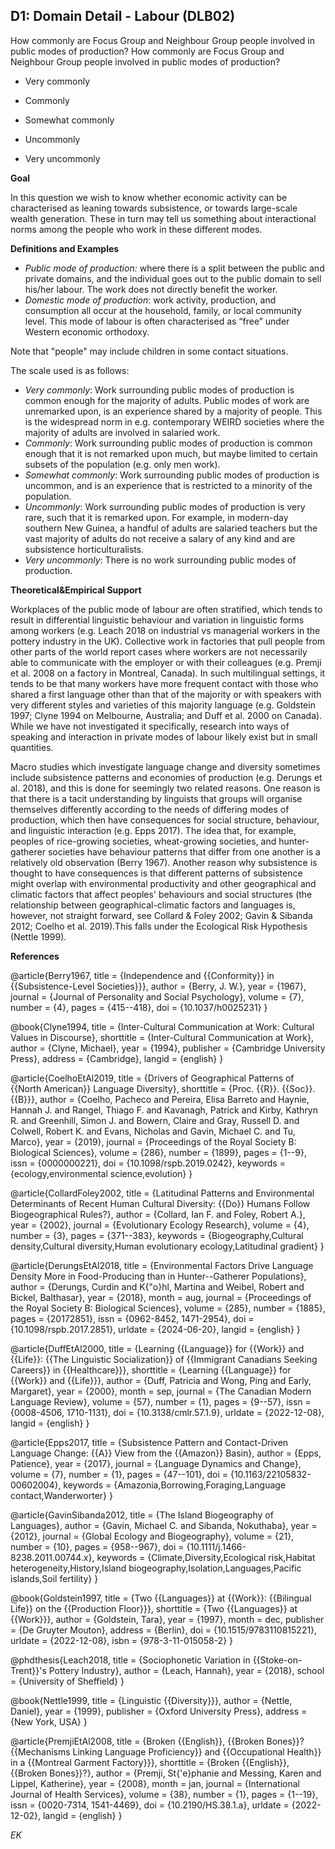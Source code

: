 
## D1: Domain Detail - Labour (DLB02)

How commonly are Focus Group and Neighbour Group people involved in public modes of production? How commonly are Focus Group and Neighbour Group people involved in public modes of production?



- Very commonly

- Commonly

- Somewhat commonly

- Uncommonly

- Very uncommonly



**Goal**

In this question we wish to know whether economic activity can be characterised as leaning towards subsistence, or towards large-scale wealth generation. These in turn may tell us something about interactional norms among the people who work in these different modes.



**Definitions and Examples**

- *Public mode of production:* where there is a split between the public and private domains, and the individual goes out to the public domain to sell his/her labour. The work does not directly benefit the worker.
- *Domestic mode of production*: work activity, production, and consumption all occur at the household, family, or local community level. This mode of labour is often characterised as “free” under Western economic orthodoxy.


Note that "people" may include children in some contact situations.

The scale used is as follows:

- *Very commonly*: Work surrounding public modes of production is common enough for the majority of adults. Public modes of work are unremarked upon, is an experience shared by a majority of people. This is the widespread norm in e.g. contemporary WEIRD societies where the majority of adults are involved in salaried work.
- *Commonly*: Work surrounding public modes of production is common enough that it is not remarked upon much, but maybe limited to certain subsets of the population (e.g. only men work).
- *Somewhat commonly*: Work surrounding public modes of production is uncommon, and is an experience that is restricted to a minority of the population.
- *Uncommonly*: Work surrounding public modes of production is very rare, such that it is remarked upon. For example, in modern-day southern New Guinea, a handful of adults are salaried teachers but the vast majority of adults do not receive a salary of any kind and are subsistence horticulturalists.
- *Very uncommonly*: There is no work surrounding public modes of production.




**Theoretical&Empirical Support**

Workplaces of the public mode of labour are often stratified, which tends to result in differential linguistic behaviour and variation in linguistic forms among workers (e.g. Leach 2018 on industrial vs managerial workers in the pottery industry in the UK). Collective work in factories that pull people from other parts of the world report cases where workers are not necessarily able to communicate with the employer or with their colleagues (e.g. Premji et al. 2008 on a factory in Montreal, Canada). In such multilingual settings, it tends to be that many workers have more frequent contact with those who shared a first language other than that of the majority or with speakers with very different styles and varieties of this majority language (e.g. Goldstein 1997; Clyne 1994 on Melbourne, Australia; and Duff et al. 2000 on Canada). While we have not investigated it specifically, research into ways of speaking and interaction in private modes of labour likely exist but in small quantities. 

Macro studies which investigate language change and diversity sometimes include subsistence patterns and economies of production (e.g. Derungs et al. 2018), and this is done for seemingly two related reasons. One reason is that there is a tacit understanding by linguists that groups will organise themselves differently according to the needs of differing modes of production, which then have consequences for social structure, behaviour, and linguistic interaction (e.g. Epps 2017). The idea that, for example, peoples of rice-growing societies, wheat-growing societies, and hunter-gatherer societies have behaviour patterns that differ from one another is a relatively old observation (Berry 1967). Another reason why subsistence is thought to have consequences is that different patterns of subsistence might overlap with environmental productivity and other geographical and climatic factors that affect peoples' behaviours and social structures (the relationship between geographical-climatic factors and languages is, however, not straight forward, see Collard & Foley 2002; Gavin & Sibanda 2012; Coelho et al. 2019).This falls under the Ecological Risk Hypothesis (Nettle 1999).


**References**

@article{Berry1967,
  title = {Independence and {{Conformity}} in {{Subsistence-Level Societies}}},
  author = {Berry, J. W.},
  year = {1967},
  journal = {Journal of Personality and Social Psychology},
  volume = {7},
  number = {4},
  pages = {415--418},
  doi = {10.1037/h0025231}
}

@book{Clyne1994,
  title = {Inter-Cultural Communication at Work: Cultural Values in Discourse},
  shorttitle = {Inter-Cultural Communication at Work},
  author = {Clyne, Michael},
  year = {1994},
  publisher = {Cambridge University Press},
  address = {Cambridge},
  langid = {english}
}

@article{CoelhoEtAl2019,
  title = {Drivers of Geographical Patterns of {{North American}} Language Diversity},
  shorttitle = {Proc. {{R}}. {{Soc}}. {{B}}},
  author = {Coelho, Pacheco and Pereira, Elisa Barreto and Haynie, Hannah J. and Rangel, Thiago F. and Kavanagh, Patrick and Kirby, Kathryn R. and Greenhill, Simon J. and Bowern, Claire and Gray, Russell D. and Colwell, Robert K. and Evans, Nicholas and Gavin, Michael C. and Tu, Marco},
  year = {2019},
  journal = {Proceedings of the Royal Society B: Biological Sciences},
  volume = {286},
  number = {1899},
  pages = {1--9},
  issn = {0000000221},
  doi = {10.1098/rspb.2019.0242},
  keywords = {ecology,environmental science,evolution}
}

@article{CollardFoley2002,
  title = {Latitudinal Patterns and Environmental Determinants of Recent Human Cultural Diversity: {{Do}} Humans Follow Biogeographical Rules?},
  author = {Collard, Ian F. and Foley, Robert A.},
  year = {2002},
  journal = {Evolutionary Ecology Research},
  volume = {4},
  number = {3},
  pages = {371--383},
  keywords = {Biogeography,Cultural density,Cultural diversity,Human evolutionary ecology,Latitudinal gradient}
}

@article{DerungsEtAl2018,
  title = {Environmental Factors Drive Language Density More in Food-Producing than in Hunter--Gatherer Populations},
  author = {Derungs, Curdin and K{\"o}hl, Martina and Weibel, Robert and Bickel, Balthasar},
  year = {2018},
  month = aug,
  journal = {Proceedings of the Royal Society B: Biological Sciences},
  volume = {285},
  number = {1885},
  pages = {20172851},
  issn = {0962-8452, 1471-2954},
  doi = {10.1098/rspb.2017.2851},
  urldate = {2024-06-20},
  langid = {english}
}


@article{DuffEtAl2000,
  title = {Learning {{Language}} for {{Work}} and {{Life}}: {{The Linguistic Socialization}} of {{Immigrant Canadians Seeking Careers}} in {{Healthcare}}},
  shorttitle = {Learning {{Language}} for {{Work}} and {{Life}}},
  author = {Duff, Patricia and Wong, Ping and Early, Margaret},
  year = {2000},
  month = sep,
  journal = {The Canadian Modern Language Review},
  volume = {57},
  number = {1},
  pages = {9--57},
  issn = {0008-4506, 1710-1131},
  doi = {10.3138/cmlr.57.1.9},
  urldate = {2022-12-08},
  langid = {english}
}

@article{Epps2017,
  title = {Subsistence Pattern and Contact-Driven Language Change: {{A}} View from the {{Amazon}} Basin},
  author = {Epps, Patience},
  year = {2017},
  journal = {Language Dynamics and Change},
  volume = {7},
  number = {1},
  pages = {47--101},
  doi = {10.1163/22105832-00602004},
  keywords = {Amazonia,Borrowing,Foraging,Language contact,Wanderworter}
}

@article{GavinSibanda2012,
  title = {The Island Biogeography of Languages},
  author = {Gavin, Michael C. and Sibanda, Nokuthaba},
  year = {2012},
  journal = {Global Ecology and Biogeography},
  volume = {21},
  number = {10},
  pages = {958--967},
  doi = {10.1111/j.1466-8238.2011.00744.x},
  keywords = {Climate,Diversity,Ecological risk,Habitat heterogeneity,History,Island biogeography,Isolation,Languages,Pacific islands,Soil fertility}
}

@book{Goldstein1997,
  title = {Two {{Languages}} at {{Work}}: {{Bilingual Life}} on the {{Production Floor}}},
  shorttitle = {Two {{Languages}} at {{Work}}},
  author = {Goldstein, Tara},
  year = {1997},
  month = dec,
  publisher = {De Gruyter Mouton},
  address = {Berlin},
  doi = {10.1515/9783110815221},
  urldate = {2022-12-08},
  isbn = {978-3-11-015058-2}
}

@phdthesis{Leach2018,
  title = {Sociophonetic Variation in {{Stoke-on-Trent}}'s Pottery Industry},
  author = {Leach, Hannah},
  year = {2018},
  school = {University of Sheffield}
}

@book{Nettle1999,
  title = {Linguistic {{Diversity}}},
  author = {Nettle, Daniel},
  year = {1999},
  publisher = {Oxford University Press},
  address = {New York, USA}
}


@article{PremjiEtAl2008,
  title = {Broken {{English}}, {{Broken Bones}}? {{Mechanisms Linking Language Proficiency}} and {{Occupational Health}} in a {{Montreal Garment Factory}}},
  shorttitle = {Broken {{English}}, {{Broken Bones}}?},
  author = {Premji, St{\'e}phanie and Messing, Karen and Lippel, Katherine},
  year = {2008},
  month = jan,
  journal = {International Journal of Health Services},
  volume = {38},
  number = {1},
  pages = {1--19},
  issn = {0020-7314, 1541-4469},
  doi = {10.2190/HS.38.1.a},
  urldate = {2022-12-02},
  langid = {english}
}



*EK*
